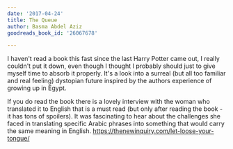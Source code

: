 ```yaml
---
date: '2017-04-24'
title: The Queue
author: Basma Abdel Aziz
goodreads_book_id: '26067678'

---
```

I haven't read a book this fast since the last Harry Potter came out, I really couldn't put it down, even though I thought I probably should just to give myself time to absorb it properly. It's a look into a surreal (but all too familiar and real feeling) dystopian future inspired by the authors experience of growing up in Egypt.

If you do read the book there is a lovely interview with the woman who translated it to English that is a must read (but only after reading the book - it has tons of spoilers). It was fascinating to hear about the challenges she faced in translating specific Arabic phrases into something that would carry the same meaning in English. https://thenewinquiry.com/let-loose-your-tongue/
